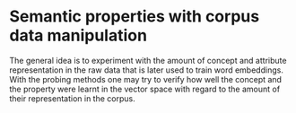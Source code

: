 # Semantic properties with corpus data manipulation

The general idea is to experiment with the amount of concept and attribute representation in the raw data that is later used to train word embeddings. With the probing methods one may try to verify how well the concept and the property were learnt in the vector space with regard to the amount of their representation in the corpus. 
